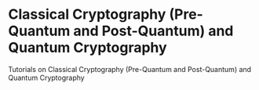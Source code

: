 # Classical Cryptography (Pre-Quantum and Post-Quantum) and Quantum Cryptography
Tutorials on Classical Cryptography (Pre-Quantum and Post-Quantum) and Quantum Cryptography
